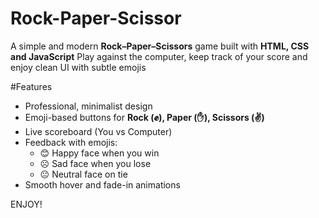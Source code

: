 # Rock-Paper-Scissor
A simple and modern **Rock–Paper–Scissors** game built with **HTML, CSS and JavaScript**
Play against the computer, keep track of your score and enjoy clean UI with subtle emojis

#Features
- Professional, minimalist design  
- Emoji-based buttons for **Rock (✊), Paper (✋), Scissors (✌️)**  
- Live scoreboard (You vs Computer)  
- Feedback with emojis:
  - 😊 Happy face when you win
  - ☹️ Sad face when you lose
  - 😐 Neutral face on tie
- Smooth hover and fade-in animations  


ENJOY!
